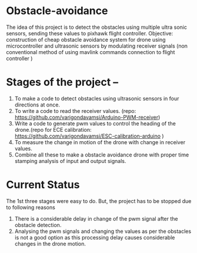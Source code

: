 # Obstacle-avoidance
The idea of this project is to detect the obstacles using multiple ultra sonic sensors, sending these values  to pixhawk flight controller.
Objective: construction of cheap obstacle avoidance system for drone using microcontroller and ultrasonic sensors by modulating receiver signals
(non conventional method of using mavlink commands connection to flight controller )
# Stages of the project –
1. To make a code to detect obstacles using ultrasonic sensors in four directions at once.
2. To write a code to read the receiver values. (repo: https://github.com/varigondavamsi/Arduino-PWM-receiver)
3. Write a code to generate pwm values to control the heading of the drone.(repo for ECE calibration: https://github.com/varigondavamsi/ESC-calibration-arduino )
4. To measure the change in motion of the drone with change in receiver values.
5. Combine all these to make a obstacle avoidance drone with proper time stamping analysis of input and output signals.
# Current Status
The 1st three stages were easy to do.
But, the project has to be stopped due to following reasons
1. There is a considerable delay in change of the pwm signal after the obstacle detection.  
2. Analysing the pwm signals and changing the values as per the obstacles is not a good option as this processing delay causes considerable changes in the drone motion.
  

